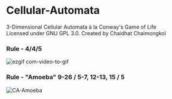 # Cellular-Automata
3-Dimensional Cellular Automata à la Conway's Game of Life\
Licensed under GNU GPL 3.0. Created by Chaidhat Chaimongkol

### Rule - 4/4/5
![ezgif com-video-to-gif](https://user-images.githubusercontent.com/41228307/90974487-d9f64e00-e555-11ea-9cd9-30c6a3872573.gif)

### Rule - "Amoeba" 9-26 / 5-7, 12-13, 15 / 5
![CA-Amoeba](https://user-images.githubusercontent.com/41228307/90974644-3dcd4680-e557-11ea-8339-c0abd953a42d.gif)
